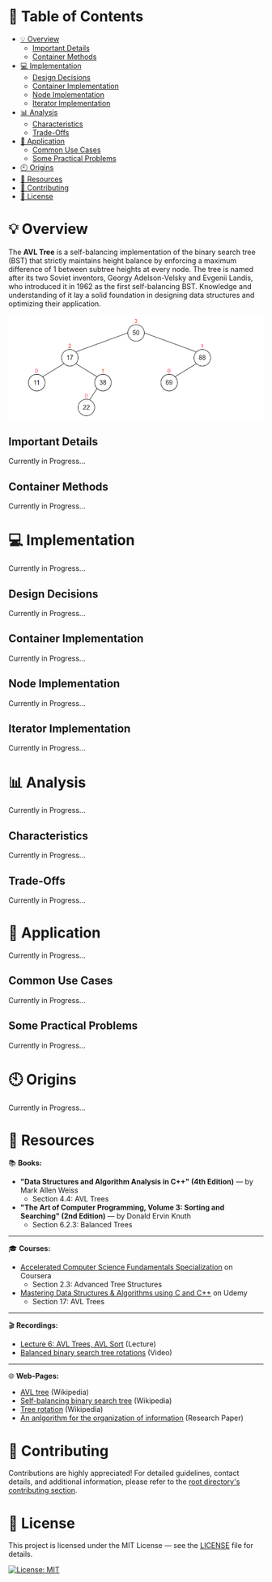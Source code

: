 # &#128209; Table of Contents
- [💡 Overview](#-overview)
  - [Important Details](#important-details)
  - [Container Methods](#container-methods)
- [💻 Implementation](#-implementation)
  - [Design Decisions](#design-decisions)
  - [Container Implementation](#container-implementation)
  - [Node Implementation](#node-implementation)
  - [Iterator Implementation](#iterator-implementation)
- [📊 Analysis](#-analysis)
  - [Characteristics](#characteristics)
  - [Trade-Offs](#trade-offs)
- [📝 Application](#-application)
  - [Common Use Cases](#common-use-cases)
  - [Some Practical Problems](#some-practical-problems)
- [🕙 Origins](#-origins)
- [📖 Resources](#-resources)
- [🤝 Contributing](#-contributing)
- [🔏 License](#-license)



# &#128161; Overview
The **AVL Tree** is a self-balancing implementation of the binary search tree (BST) that strictly maintains height balance by enforcing a maximum difference of 1 between subtree heights at every node. The tree is named after its two Soviet inventors, Georgy Adelson-Velsky and Evgenii Landis, who introduced it in 1962 as the first self-balancing BST. Knowledge and understanding of it lay a solid foundation in designing data structures and optimizing their application.
<p align="center"><img src="./Images/AVL.png"/></p>


## Important Details
Currently in Progress...


## Container Methods
Currently in Progress...



# &#x1F4BB; Implementation 
Currently in Progress...


## Design Decisions
Currently in Progress...


## Container Implementation
Currently in Progress...


## Node Implementation
Currently in Progress...


## Iterator Implementation
Currently in Progress...



# &#128202; Analysis
Currently in Progress...


## Characteristics
Currently in Progress...


## Trade-Offs
Currently in Progress...



# &#128221; Application
Currently in Progress...


## Common Use Cases
Currently in Progress...


## Some Practical Problems
Currently in Progress...



# &#x1F559; Origins
Currently in Progress...



# &#128214; Resources
&#128218; **Books:**
- **"Data Structures and Algorithm Analysis in C++" (4th Edition)** — by Mark Allen Weiss
  - Section 4.4: AVL Trees
- **"The Art of Computer Programming, Volume 3: Sorting and Searching" (2nd Edition)** — by Donald Ervin Knuth
  - Section 6.2.3: Balanced Trees

---
&#127891; **Courses:**
- [Accelerated Computer Science Fundamentals Specialization](https://www.coursera.org/specializations/cs-fundamentals) on Coursera
  - Section 2.3: Advanced Tree Structures
- [Mastering Data Structures & Algorithms using C and C++](https://www.udemy.com/course/datastructurescncpp/) on Udemy
  - Section 17: AVL Trees

---
&#127916; **Recordings:**
- [Lecture 6: AVL Trees, AVL Sort](https://www.youtube.com/watch?v=FNeL18KsWPc) (Lecture)
- [Balanced binary search tree rotations](https://www.youtube.com/watch?v=q4fnJZr8ztY) (Video)

---  
&#127760; **Web-Pages:**  
- [AVL tree](https://en.wikipedia.org/wiki/AVL_tree) (Wikipedia)
- [Self-balancing binary search tree](https://en.wikipedia.org/wiki/Self-balancing_binary_search_tree) (Wikipedia)
- [Tree rotation](https://en.wikipedia.org/wiki/Tree_rotation) (Wikipedia)
- [An anlgorithm for the organization of information](https://zhjwpku.com/assets/pdf/AED2-10-avl-paper.pdf) (Research Paper)



# &#129309; Contributing
Contributions are highly appreciated! For detailed guidelines, contact details, and additional information, please refer to the [root directory's contributing section](../../../#-contributing).



# &#128271; License
This project is licensed under the MIT License — see the [LICENSE](https://github.com/vezzolter/DSA/blob/main/LICENSE) file for details.

[![License: MIT](https://img.shields.io/badge/License-MIT-yellow.svg)](https://opensource.org/licenses/MIT)